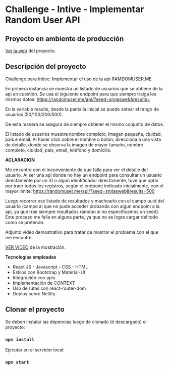 # Challenge - Intive - Implementar Random User API

## Proyecto en ambiente de producción
[Ver la web](https://intive-challenge-srojas.netlify.app/) del proyecto.

## Descripción del proyecto

Challenge para Intive: Implementar el uso de la api RAMDOMUSER.ME

En primera instancia se muestra un listado de usuarios que se obtiene de la api en cuestión.
Se usa el siguiente endpoint para que siempre traiga los mismos datos:
https://randomuser.me/api/?seed=srojasweb&results=

En la variable results, desde la pantalla inicial se puede setear el rango de usuarios (50/100/200/500).

De esta manera se asegura de siempre obtener el mismo conjunto de datos.

El listado de usuarios muestra nombre completo, imagen pequeña, ciuidad, país e email. Al hacer click sobre el nombre o botón, direcciona a una vista de detalle, donde se observa la imagen de mayor tamaño, nombre completo, ciuidad, país, email, teléfono y domicilio.

**ACLARACION**

Me encontre con el inconveniente de que falla para ver el detalle del usuario. Al ser una api donde no hay un endpoint para consultar un usuario directamente por un ID o algún identificador directamente, tuve que optar por traer todos los registros, según el endpoint indicado inicialmente, con el mayor limite: https://randomuser.me/api/?seed=srojasweb&results=500

Luego recorrer ese listado de resultados y machearlo con el campo uuid del usuario (campo al que no pude acceder probando con algun endpoint a la api, ya que trae siempre resultados ramdon si no especificamos un seed). Este proceso me falla en alguna parte, ya que no se logra cargar del todo como se pretende.

Adjunto video demostrativo para tratar de mostrar el problema con el que me encontre.

[VER VIDEO](https://youtu.be/mAmyEav8LhQ) de la mostración.

**Tecnologías empleadas**

- React JS - Javascript - CSS - HTML
- Estilos con Bootstrap y Material-UI
- Integración con apis
- Implementación de CONTEXT
- Uso de rutas con react-router-dom
- Deploy sobre Netlify


## Clonar el proyecto

Se deben instalar las depencias luego de clonado (ó descargado) el proyecto:

### `npm install`

Ejecutar en el servidor local:

### `npm start`


